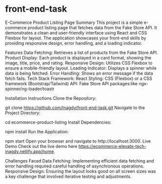 # front-end-task

E-Commerce Product Listing Page
Summary
This project is a simple e-commerce product listing page that fetches data from the Fake Store API. It demonstrates a clean and user-friendly interface using React and CSS Flexbox for layout. The application showcases your front-end skills by providing responsive design, error handling, and a loading indicator.

Features
Data Fetching: Retrieves a list of products from the Fake Store API.
Product Display: Each product is displayed in a card format, showing the image, title, price, and rating.
Responsive Design: Utilizes CSS Flexbox to ensure a mobile-friendly layout.
Loading Indicator: Displays a spinner while data is being fetched.
Error Handling: Shows an error message if the data fetch fails.
Tech Stack
Framework: React
Styling: CSS (Flexbox) or a CSS framework (Bootstrap/Tailwind)
API: Fake Store API
packages:like ngx-spinner/ng-loader/toastr

Installation Instructions
Clone the Repository:

git clone https://github.com/Inagdy/front-end-task.git
Navigate to the Project Directory:


cd ecommerce-product-listing
Install Dependencies:


npm install
Run the Application:



npm start
Open your browser and navigate to http://localhost:3000.
Live Demo
Check out the live demo  here https://ecommerce-elevate-tech-inagdy.netlify.app/home.

Challenges Faced
Data Fetching: Implementing efficient data fetching and error handling required careful handling of asynchronous operations.
Responsive Design: Ensuring the layout looks good on all screen sizes was a key challenge that involved iterative testing and adjustments.
